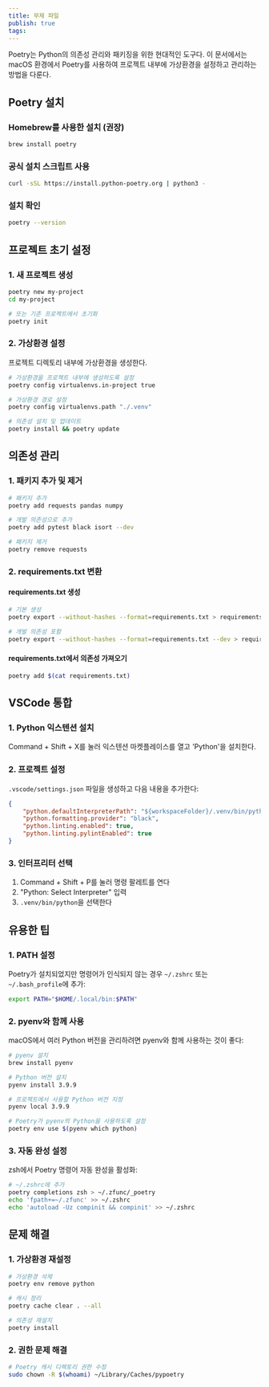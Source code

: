 ```yaml
---
title: 무제 파일
publish: true
tags:
---
```

Poetry는 Python의 의존성 관리와 패키징을 위한 현대적인 도구다. 이 문서에서는 macOS 환경에서 Poetry를 사용하여 프로젝트 내부에 가상환경을 설정하고 관리하는 방법을 다룬다.

## Poetry 설치

### Homebrew를 사용한 설치 (권장)
```sh
brew install poetry
```

### 공식 설치 스크립트 사용
```sh
curl -sSL https://install.python-poetry.org | python3 -
```

### 설치 확인
```sh
poetry --version
```

## 프로젝트 초기 설정

### 1. 새 프로젝트 생성
```sh
poetry new my-project
cd my-project

# 또는 기존 프로젝트에서 초기화
poetry init
```

### 2. 가상환경 설정
프로젝트 디렉토리 내부에 가상환경을 생성한다.
```sh
# 가상환경을 프로젝트 내부에 생성하도록 설정
poetry config virtualenvs.in-project true

# 가상환경 경로 설정
poetry config virtualenvs.path "./.venv"

# 의존성 설치 및 업데이트
poetry install && poetry update
```

## 의존성 관리

### 1. 패키지 추가 및 제거
```sh
# 패키지 추가
poetry add requests pandas numpy

# 개발 의존성으로 추가
poetry add pytest black isort --dev

# 패키지 제거
poetry remove requests
```

### 2. requirements.txt 변환

#### requirements.txt 생성
```sh
# 기본 생성
poetry export --without-hashes --format=requirements.txt > requirements.txt

# 개발 의존성 포함
poetry export --without-hashes --format=requirements.txt --dev > requirements.txt
```

#### requirements.txt에서 의존성 가져오기
```sh
poetry add $(cat requirements.txt)
```

## VSCode 통합

### 1. Python 익스텐션 설치
Command + Shift + X를 눌러 익스텐션 마켓플레이스를 열고 'Python'을 설치한다.

### 2. 프로젝트 설정
`.vscode/settings.json` 파일을 생성하고 다음 내용을 추가한다:
```json
{
    "python.defaultInterpreterPath": "${workspaceFolder}/.venv/bin/python",
    "python.formatting.provider": "black",
    "python.linting.enabled": true,
    "python.linting.pylintEnabled": true
}
```

### 3. 인터프리터 선택
1. Command + Shift + P를 눌러 명령 팔레트를 연다
2. "Python: Select Interpreter" 입력
3. `.venv/bin/python`을 선택한다

## 유용한 팁

### 1. PATH 설정
Poetry가 설치되었지만 명령어가 인식되지 않는 경우 `~/.zshrc` 또는 `~/.bash_profile`에 추가:
```sh
export PATH="$HOME/.local/bin:$PATH"
```

### 2. pyenv와 함께 사용
macOS에서 여러 Python 버전을 관리하려면 pyenv와 함께 사용하는 것이 좋다:
```sh
# pyenv 설치
brew install pyenv

# Python 버전 설치
pyenv install 3.9.9

# 프로젝트에서 사용할 Python 버전 지정
pyenv local 3.9.9

# Poetry가 pyenv의 Python을 사용하도록 설정
poetry env use $(pyenv which python)
```

### 3. 자동 완성 설정
zsh에서 Poetry 명령어 자동 완성을 활성화:
```sh
# ~/.zshrc에 추가
poetry completions zsh > ~/.zfunc/_poetry
echo 'fpath+=~/.zfunc' >> ~/.zshrc
echo 'autoload -Uz compinit && compinit' >> ~/.zshrc
```

## 문제 해결

### 1. 가상환경 재설정
```sh
# 가상환경 삭제
poetry env remove python

# 캐시 정리
poetry cache clear . --all

# 의존성 재설치
poetry install
```

### 2. 권한 문제 해결
```sh
# Poetry 캐시 디렉토리 권한 수정
sudo chown -R $(whoami) ~/Library/Caches/pypoetry
```
